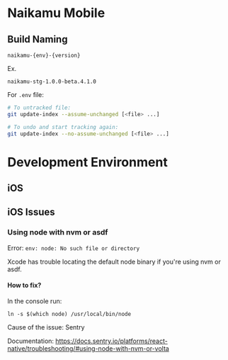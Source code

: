 # Naikamu Mobile

## Build Naming

```
naikamu-{env}-{version}
```

Ex.

```
naikamu-stg-1.0.0-beta.4.1.0
```

For `.env` file:

```bash
# To untracked file:
git update-index --assume-unchanged [<file> ...]

# To undo and start tracking again:
git update-index --no-assume-unchanged [<file> ...]
```

# Development Environment

## iOS 


## iOS Issues 
### Using node with nvm or asdf

Error: `env: node: No such file or directory`

Xcode has trouble locating the default node binary if you're using nvm or asdf.

#### How to fix?

In the console run:
```shell
ln -s $(which node) /usr/local/bin/node
```

Cause of the issue: Sentry

Documentation: https://docs.sentry.io/platforms/react-native/troubleshooting/#using-node-with-nvm-or-volta